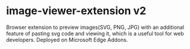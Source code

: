# image-viewer-extension v2
Browser extension to preview images(SVG, PNG, JPG) with an additional feature of pasting svg code and viewing it, which is a useful tool for web developers. Deployed on Microsoft Edge Addons.
